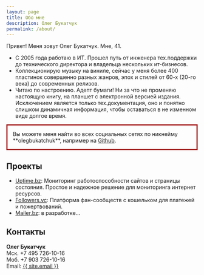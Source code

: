 ```yaml
---
layout: page
title: Обо мне
description: Олег Букатчук
permalink: /about/
---
```


<p>Привет! Меня зовут Олег Букатчук. Мне, 41.</p>

- C 2005 года работаю в ИТ. Прошел путь от инженера тех.поддержки до технического директора и владельца нескольких ит-бизнесов. 
- Коллекционирую музыку на виниле, сейчас у меня более 400 пластинок совершенно разных жанров, эпох и стилей от 60-х (20-го века) до современных релизов. 
- Читаю по настроению. Адепт бумаги! Ни за что не променяю настоящую книгу, на планшет с электронной версией издания. Исключением является только тех.документация, оно и понятно слишком динамичная информация, чтобы оставаться в не изменном виде долгое время.


<p style="border:3px; border-style:solid; border-color:#a00000; padding: 1em;">
Вы можете меня найти во всех социальных сетях по никнейму **olegbukatchuk**, например на <a href="https://github.com/olegbukatchuk">Github</a>.
</p>

<!-- I started this site to tell the story of my tech journey. I believe in
**technology that is open, enabling, and life-giving**. I aspire to usher that
potential&mdash;even for just a tiny bit. But, there is still a long way to go,
and this site records my progress.

Here, you'll find some of my **thoughts, works, and notes** on software
development, machine learning, and research. I hope you'll spend a nice time
here, so go grab yourself a coffee and feel free to look around!

<p style="border:3px; border-style:solid; border-color:#a00000; padding: 1em;">
<b>Short background</b><br>
Lj Miranda specializes in natural language processing with over five years of
experience in consulting, open-source development, and research. He helped
maintain notable open-source libraries such as spaCy and Pyswarms. He dabbles
in game development during his free time.
</p> -->

## Проекты

- [Uptime.bz](https://uptime.bz): Мониторинг работоспособности сайтов и страницы состояния. Простое и надежное решение для мониторинга интернет ресурсов.
- [Followers.vc](https://followers.vc): Платформа фан-сообществ с кошельком для платежей и пожертвований.
- [Mailer.bz](https://mailer.bz): в разработке...

## Контакты

**Олег Букатчук**<br>
Мск. +7 495 726-10-16<br> 
Моб. +7 903 726-10-16<br>
Email: <a href="mailto:{{ site.email }}">{{ site.email }}</a><br>
<!-- [Резюме (PDF)](https://storage.googleapis.com/ljvmiranda/cv.pdf) -->


